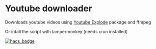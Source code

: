 # Youtube downloader

Downloads youtube videos using [Youtube Explode](https://github.com/Tyrrrz/YoutubeExplode) package and ffmpeg

Or intall the script with tampermonkey (needs crun installed)

[![hacs_badge](https://img.shields.io/badge/Install-Script-orange.svg?style=for-the-badge)](https://raw.githubusercontent.com/Mrgaton/YoutuveDownloader/master/script.user.js)
